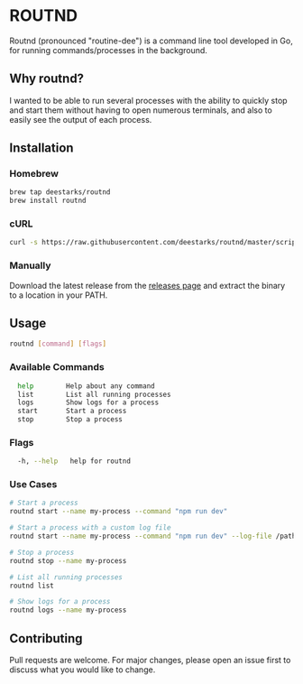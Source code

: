 # ROUTND

Routnd (pronounced "routine-dee") is a command line tool developed in Go, for running commands/processes in the background.

## Why routnd?
I wanted to be able to run several processes with the ability to quickly stop and start them without having to open numerous terminals, and also to easily see the output of each process.

## Installation

### Homebrew
```bash
brew tap deestarks/routnd
brew install routnd
```

### cURL
```bash
curl -s https://raw.githubusercontent.com/deestarks/routnd/master/scripts/install.sh | bash
```

### Manually
Download the latest release from the [releases page](https://github.com/deestarks/routnd/releases) and extract the binary to a location in your PATH.

## Usage
```bash
routnd [command] [flags]
```

### Available Commands
```bash
  help        Help about any command
  list        List all running processes
  logs        Show logs for a process
  start       Start a process
  stop        Stop a process
```

### Flags
```bash
  -h, --help   help for routnd
```

### Use Cases
```bash
# Start a process
routnd start --name my-process --command "npm run dev"

# Start a process with a custom log file
routnd start --name my-process --command "npm run dev" --log-file /path/to/log/file.log

# Stop a process
routnd stop --name my-process

# List all running processes
routnd list

# Show logs for a process
routnd logs --name my-process
```

## Contributing
Pull requests are welcome. For major changes, please open an issue first to discuss what you would like to change.

